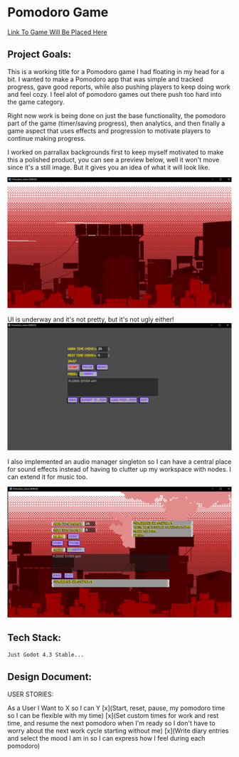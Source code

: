 # Pomodoro Game

[Link To Game Will Be Placed Here](rstredytd)

## Project Goals: 

This is a working title for a Pomodoro game I had floating in my head for a bit. I wanted to make a Pomodoro app that was simple and tracked progress, gave good reports, while also pushing players to keep doing work and feel cozy. I feel alot of pomodoro games out there push too hard into the game category. 

Right now work is being done on just the base functionality, the pomodoro part of the game (timer/saving progress), then analytics, and then finally a game aspect that uses effects and progression to motivate players to continue making progress. 

I worked on parrallax backgrounds first to keep myself motivated to make this a polished product, you can see a preview below, well it won't move since it's a still image. But it gives you an idea of what it will look like.

![Pomodoro-Parrallax](git_images/parrallax.PNG)

UI is underway and it's not pretty, but it's not ugly either!
![Early-GUI](git_images/earlyGUI.PNG)

I also implemented an audio manager singleton so I can have a central place for sound effects instead of having to clutter up my workspace with nodes. I can extend it for music too.

![Progess](git_images/progress.PNG)

## Tech Stack:
```bash
Just Godot 4.3 Stable...
```
## Design Document:

USER STORIES:

As a User I Want to X so I can Y
[x](Start, reset, pause, my pomodoro time so I can be flexible with my time)
[x](Set custom times for work and rest time, and resume the next pomodoro when I'm ready so I don't have to worry about the next work cycle starting without me)
[x](Write diary entries and select the mood I am in so I can express how I feel during each pomodoro)
[]()
[]()
[]()
[]()
[]()


